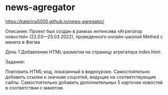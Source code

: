 # news-agregator

https://katerina5005.github.io/news-agregator/

Описание:
Проект был создан в рамках интенсива «Агрегатор новостей» (22.03—25.03.2022), проведенного онлайн-школой Methed c макета в Фигма

День 1
Добавление HTML-разметки на страницу агрегатора index.html.

Задание:

Повторить HTML-код, показанный в видеоуроке.
Самостоятельно добавить ссылки к значкам соцсетей, ведущие на соответствующие сайты.
Самостоятельно добавить дополнительных 5 карточек новостей в соответствии с макетом.

